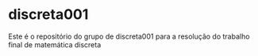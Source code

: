 discreta001
===========

Este é o repositório do grupo de discreta001 para a resolução do trabalho final de matemática discreta
